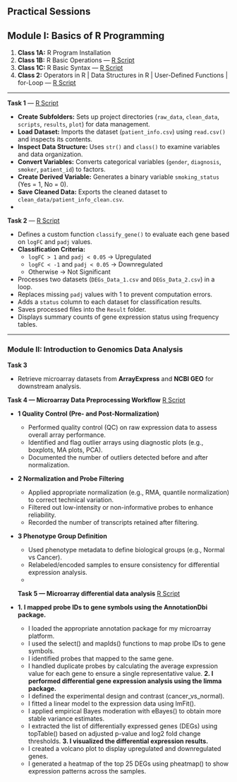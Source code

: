 ##  Practical Sessions  

## **Module I:** Basics of R Programming  

1. **Class 1A:** R Program Installation  
2. **Class 1B:** R Basic Operations — [R Script](https://github.com/aymunir1/AI_Omics_Internship_2025/blob/main/Class_1b.R)  
3. **Class 1C:** R Basic Syntax — [R Script](https://github.com/aymunir1/AI_Omics_Internship_2025/blob/main/Class_1c.R)  
4. **Class 2:** Operators in R | Data Structures in R | User-Defined Functions | for-Loop — [R Script](https://github.com/aymunir1/AI_Omics_Internship_2025/edit/main/Class_2.R)
---
**Task 1** — [R Script](https://github.com/aymunir1/AI_Omics_Internship_2025/blob/main/Yusuf_Munir_Aliyu_Assignment%201b.R)
- **Create Subfolders:** Sets up project directories (`raw_data`, `clean_data`, `scripts`, `results`, `plot`) for data management.  
- **Load Dataset:** Imports the dataset (`patient_info.csv`) using `read.csv()` and inspects its contents.  
- **Inspect Data Structure:** Uses `str()` and `class()` to examine variables and data organization.  
- **Convert Variables:** Converts categorical variables (`gender`, `diagnosis`, `smoker`, `patient_id`) to factors.  
- **Create Derived Variable:** Generates a binary variable `smoking_status` (Yes = 1, No = 0).  
- **Save Cleaned Data:** Exports the cleaned dataset to `clean_data/patient_info_clean.csv`.
- 
**Task 2** — [R Script](https://github.com/aymunir1/AI_Omics_Internship_2025/edit/main/Yusuf_Munir_Aliyu_class_2_Assignment.R#L15C0)
- Defines a custom function `classify_gene()` to evaluate each gene based on `logFC` and `padj` values.  
- **Classification Criteria:**  
  - `logFC > 1` and `padj < 0.05` → Upregulated  
  - `logFC < -1` and `padj < 0.05` → Downregulated  
  - Otherwise → Not Significant  
- Processes two datasets (`DEGs_Data_1.csv` and `DEGs_Data_2.csv`) in a loop.  
- Replaces missing `padj` values with 1 to prevent computation errors.  
- Adds a `status` column to each dataset for classification results.  
- Saves processed files into the `Result` folder.  
- Displays summary counts of gene expression status using frequency tables.
---

### **Module II**: Introduction to Genomics Data Analysis  

**Task 3**  
- Retrieve microarray datasets from **ArrayExpress** and **NCBI GEO** for downstream analysis.

**Task 4 — Microarray Data Preprocessing Workflow** [R Script](https://github.com/aymunir1/AI_Omics_Internship_2025/blob/main/Yusuf_Munir_Aliyu_4_Assignment.R)  
- **1 Quality Control (Pre- and Post-Normalization)** 
  - Performed quality control (QC) on raw expression data to assess overall array performance.  
  - Identified and flag outlier arrays using diagnostic plots (e.g., boxplots, MA plots, PCA).  
  - Documented the number of outliers detected before and after normalization.  
- **2 Normalization and Probe Filtering**  
  - Applied appropriate normalization (e.g., RMA, quantile normalization) to correct technical variation.  
  - Filtered out low-intensity or non-informative probes to enhance reliability.  
  - Recorded the number of transcripts retained after filtering.  
- **3 Phenotype Group Definition**
  - Used phenotype metadata to define biological groups (e.g., Normal vs Cancer).  
  - Relabeled/encoded samples to ensure consistency for differential expression analysis.
  - 

  **Task 5 — Microarray differential data analysis** [R Script](https://github.com/aymunir1/AI_Omics_Internship_2025/blob/main/Yusuf_Munir_Aliyu_5_Assignment)
- **1. I mapped probe IDs to gene symbols using the AnnotationDbi package.**
  - I loaded the appropriate annotation package for my microarray platform.
  - I used the select() and mapIds() functions to map probe IDs to gene symbols.
  - I identified probes that mapped to the same gene.
  - I handled duplicate probes by calculating the average expression value 
    for each gene to ensure a single representative value.
**2. I performed differential gene expression analysis using the limma package.**
  -  I defined the experimental design and contrast (cancer_vs_normal).
  - I fitted a linear model to the expression data using lmFit().
  - I applied empirical Bayes moderation with eBayes() to obtain 
   more stable variance estimates.
  - I extracted the list of differentially expressed genes (DEGs) 
   using topTable() based on adjusted p-value and log2 fold change thresholds.
**3. I visualized the differential expression results.**
  - I created a volcano plot to display upregulated and downregulated genes.
  - I generated a heatmap of the top 25 DEGs using pheatmap() 
   to show expression patterns across the samples.

